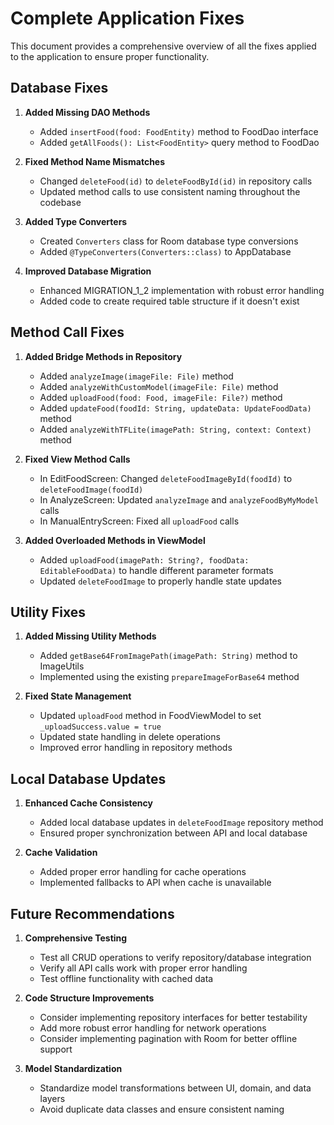 # Complete Application Fixes

This document provides a comprehensive overview of all the fixes applied to the application to ensure proper functionality.

## Database Fixes

1. **Added Missing DAO Methods**
   - Added `insertFood(food: FoodEntity)` method to FoodDao interface
   - Added `getAllFoods(): List<FoodEntity>` query method to FoodDao

2. **Fixed Method Name Mismatches**
   - Changed `deleteFood(id)` to `deleteFoodById(id)` in repository calls
   - Updated method calls to use consistent naming throughout the codebase

3. **Added Type Converters**
   - Created `Converters` class for Room database type conversions
   - Added `@TypeConverters(Converters::class)` to AppDatabase

4. **Improved Database Migration**
   - Enhanced MIGRATION_1_2 implementation with robust error handling
   - Added code to create required table structure if it doesn't exist

## Method Call Fixes

1. **Added Bridge Methods in Repository**
   - Added `analyzeImage(imageFile: File)` method
   - Added `analyzeWithCustomModel(imageFile: File)` method
   - Added `uploadFood(food: Food, imageFile: File?)` method
   - Added `updateFood(foodId: String, updateData: UpdateFoodData)` method
   - Added `analyzeWithTFLite(imagePath: String, context: Context)` method

2. **Fixed View Method Calls**
   - In EditFoodScreen: Changed `deleteFoodImageById(foodId)` to `deleteFoodImage(foodId)`
   - In AnalyzeScreen: Updated `analyzeImage` and `analyzeFoodByMyModel` calls
   - In ManualEntryScreen: Fixed all `uploadFood` calls

3. **Added Overloaded Methods in ViewModel**
   - Added `uploadFood(imagePath: String?, foodData: EditableFoodData)` to handle different parameter formats
   - Updated `deleteFoodImage` to properly handle state updates

## Utility Fixes

1. **Added Missing Utility Methods**
   - Added `getBase64FromImagePath(imagePath: String)` method to ImageUtils
   - Implemented using the existing `prepareImageForBase64` method

2. **Fixed State Management**
   - Updated `uploadFood` method in FoodViewModel to set `_uploadSuccess.value = true`
   - Updated state handling in delete operations
   - Improved error handling in repository methods

## Local Database Updates

1. **Enhanced Cache Consistency**
   - Added local database updates in `deleteFoodImage` repository method
   - Ensured proper synchronization between API and local database

2. **Cache Validation**
   - Added proper error handling for cache operations
   - Implemented fallbacks to API when cache is unavailable

## Future Recommendations

1. **Comprehensive Testing**
   - Test all CRUD operations to verify repository/database integration
   - Verify all API calls work with proper error handling
   - Test offline functionality with cached data

2. **Code Structure Improvements**
   - Consider implementing repository interfaces for better testability
   - Add more robust error handling for network operations
   - Consider implementing pagination with Room for better offline support

3. **Model Standardization**
   - Standardize model transformations between UI, domain, and data layers
   - Avoid duplicate data classes and ensure consistent naming
